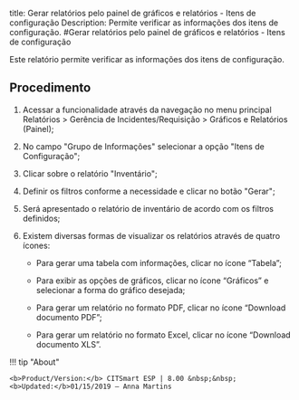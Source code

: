 title: Gerar relatórios pelo painel de gráficos e relatórios - Itens de configuração
Description: Permite verificar as informações dos itens de configuração.
#Gerar relatórios pelo painel de gráficos e relatórios - Itens de configuração

Este relatório permite verificar as informações dos itens de configuração.

Procedimento
----------------

1.  Acessar a funcionalidade através da navegação no menu principal Relatórios
    \> Gerência de Incidentes/Requisição \> Gráficos e Relatórios (Painel);

2.  No campo "Grupo de Informações" selecionar a opção "Itens de Configuração";

3.  Clicar sobre o relatório "Inventário";

4.  Definir os filtros conforme a necessidade e clicar no botão "Gerar";

5.  Será apresentado o relatório de inventário de acordo com os filtros
    definidos;

6.  Existem diversas formas de visualizar os relatórios através de quatro
    ícones:

    -   Para gerar uma tabela com informações, clicar no ícone “Tabela”;

    -   Para exibir as opções de gráficos, clicar no ícone “Gráficos” e
        selecionar a forma do gráfico desejada;

    -   Para gerar um relatório no formato PDF, clicar no ícone “Download
        documento PDF”;

    -   Para gerar um relatório no formato Excel, clicar no ícone “Download
        documento XLS”.


!!! tip "About"

    <b>Product/Version:</b> CITSmart ESP | 8.00 &nbsp;&nbsp;
    <b>Updated:</b>01/15/2019 – Anna Martins

